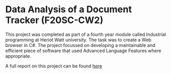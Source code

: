 # Data Analysis of a Document Tracker (F20SC-CW2)

This project was completed as part of a fourth year module called Industrial programming at Heriot Watt university. The task was to create a Web browser in C#. The project focussed on developing a maintainable and efficient piece of software that used Advanced Language Features where appropriate.

A full report on this project can be found [here](https://drive.google.com/open?id=10Byz0CoBPenm4XYMP2RpWBfVxWBGP3FH)
